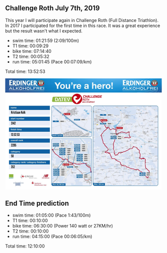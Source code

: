 ## Challenge Roth July 7th, 2019
This year I will participate again in Challenge Roth (Full Distance Triathlon). In 2017 I participated for the first time in this race. It was a great experience but the result wasn't what I expected.

- swim time: 01:21:59  (2:09/100m)
-   T1 time: 00:09:29
- bike time: 07:14:40 
-   T2 time: 00:05:32
-  run time: 05:01:45  (Pace 00:07:09/km)

 Total time: 13:52:53
 
![Challenge Roth certificate](../img/certificate.jpg)

## End Time prediction
- swim time: 01:05:00  (Pace 1:43/100m)
-   T1 time: 00:10:00
- bike time: 06:30:00  (Power 140 watt or 27KM/hr)
-   T2 time: 00:10:00
-  run time: 04:15:00  (Pace 00:06:05/km)

 Total time: 12:10:00
